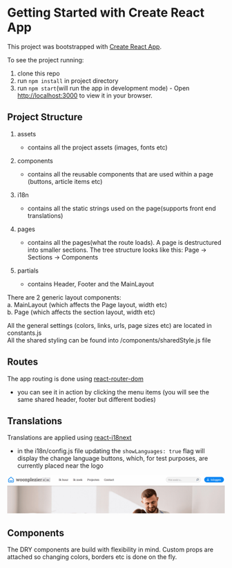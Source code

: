 # Getting Started with Create React App

This project was bootstrapped with [Create React App](https://github.com/facebook/create-react-app).

To see the project running:
1. clone this repo
2. run `npm install` in project directory
3. run `npm start`(will run the app in development mode) - Open [http://localhost:3000](http://localhost:3000) to view it in your browser.

## Project Structure

1. assets 
   - contains all the project assets (images, fonts etc)

2. components
   - contains all the reusable components that are used within a page (buttons, article items etc)

3. i18n 
   - contains all the static strings used on the page(supports front end translations)

4. pages
   - contains all the pages(what the route loads). A page is destructured into smaller sections. The tree structure looks like this:
  Page -> Sections -> Components

5. partials
   - contains Header, Footer and the MainLayout

There are 2 generic layout components:  
   a. MainLayout (which affects the Page layout, width etc)  
   b. Page (which affects the section layout, width etc)  

All the general settings (colors, links, urls, page sizes etc) are located in constants.js  
All the shared styling can be found into /components/sharedStyle.js file

## Routes
The app routing is done using [react-router-dom](https://www.npmjs.com/package/react-router-dom)
  - you can see it in action by clicking the menu items (you will see the same shared header, footer but different bodies)

## Translations
Translations are applied using [react-i18next](https://www.npmjs.com/package/react-i18next)
   - in the i18n/config.js file updating the `showLanguages: true` flag will display the change language buttons, which, for test purposes, are currently placed near the logo

   ![ Alt text](translations-sample.gif) [](translations-sample.gif)


## Components
The DRY components are build with flexibility in mind. Custom props are attached so changing colors, borders etc is done on the fly.

